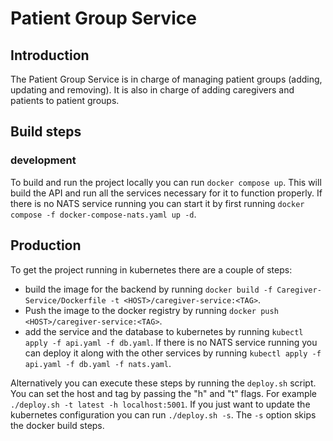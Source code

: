 ﻿# Patient Group Service

## Introduction
The Patient Group Service is in charge of managing patient groups (adding, updating and removing).
It is also in charge of adding caregivers and patients to patient groups.


## Build steps

### development
To build and run the project locally you can run `docker compose up`.
This will build the API and run all the services necessary for it to function properly.
If there is no NATS service running you can start it by first running  `docker compose -f docker-compose-nats.yaml up -d`.

## Production
To get the project running in kubernetes there are a couple of steps:
- build the image for the backend by running `docker build -f Caregiver-Service/Dockerfile -t <HOST>/caregiver-service:<TAG>`.
- Push the image to the docker registry by running `docker push <HOST>/caregiver-service:<TAG>`.
- add the service and the database to kubernetes by running `kubectl apply -f api.yaml -f db.yaml`. 
If there is no NATS service running you can deploy it along with the other services by running `kubectl apply -f api.yaml -f db.yaml -f nats.yaml`.


Alternatively you can execute these steps by running the `deploy.sh` script. You can set the host and tag by passing the "h" and "t" flags. For example `./deploy.sh -t latest -h localhost:5001`.
If you just want to update the kubernetes configuration you can run `./deploy.sh -s`. 
The `-s` option skips the docker build steps.